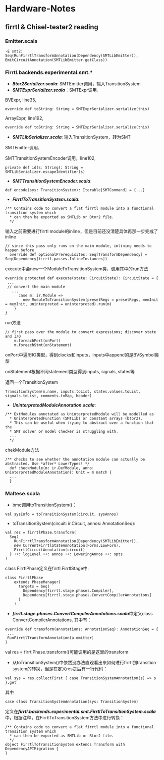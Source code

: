 # Hardware-Notes

## firrtl & Chisel-tester2 reading

### Emitter.scala
```
-E smt2:
Seq(RunFirrtlTransformAnnotation(Dependency(SMTLibEmitter)), EmitCircuitAnnotation(SMTLibEmitter.getClass))
```
### Firrtl.backends.experimental.smt.*
* ***Btor2Serializer.scala***: SMTEmitter调用，输入TransitionSystem
* ***SMTExprSerializer.scala***：SMTExpr调用，
 
BVExpr, line35, 
```
override def toString: String = SMTExprSerializer.serialize(this)
```
ArrayExpr, line192, 
```
override def toString: String = SMTExprSerializer.serialize(this)
```
* ***SMTLibSerializer.scala***: 输入TransitionSystem，转为SMT

SMTEmitter调用，

SMTTransitionSystemEncoder调用，line102,
```
private def id(s: String): String = SMTLibSerializer.escapeIdentifier(s)
```

* ***SMTTransitionSystemEncoder.scala***:
```
def encode(sys: TransitionSystem): Iterable[SMTCommand] = {...}
```

* ***FirrtlToTransitionSystem.scala***:
```
/** Contains code to convert a flat firrtl module into a functional transition system which
  * can then be exported as SMTLib or Btor2 file.
  */
  ```
输入之前需要进行firrtl module的inline，但是目前还没清楚具体再那一步完成了inline
```
// since this pass only runs on the main module, inlining needs to happen before
  override def optionalPrerequisites: Seq[TransformDependency] = Seq(Dependency[firrtl.passes.InlineInstances])
```

execute中会new一个ModuleToTransitionSystem类，调用其中的run方法
```
override protected def execute(state: CircuitState): CircuitState = {
 ...
 // convert the main module
   ...
      case m: ir.Module =>
        new ModuleToTransitionSystem(presetRegs = presetRegs, memInit = memInit, uninterpreted = uninterpreted).run(m)
    }
}
```

run方法
```
// first pass over the module to convert expressions; discover state and I/O
    m.foreachPort(onPort)
    m.foreachStmt(onStatement)
```
onPort中遍历IO类型，得到clocks和inputs，inputs中append的是BVSymbol类型

onStatement根据不同statement类型得到inputs, signals, states等

返回一个TransitionSystem
```
TransitionSystem(m.name, inputs.toList, states.values.toList, signals.toList, comments.toMap, header)
```

* ***UninterpretedModuleAnnotation.scala***:
```
/** ExtModules annotated as UninterpretedModule will be modelled as
  * UninterpretedFunction (SMTLib) or constant arrays (btor2).
  * This can be useful when trying to abstract over a function that the
  * SMT solver or model checker is struggling with.
  ...
  */
```
chekModule方法
```
/** checks to see whether the annotation module can actually be abstracted. Use *after* LowerTypes! */
  def checkModule(m: ir.DefModule, anno: UninterpretedModuleAnnotation): Unit = m match {
  ...
  }
```



### Maltese.scala
* bmc调用toTransitionSystem()：
```
val sysInfo = toTransitionSystem(circuit, sysAnnos)
```

* toTransitionSystem(circuit: ir.Circuit, annos: AnnotationSeq):
```
val res = firrtlPhase.transform(
  Seq(
    RunFirrtlTransformAnnotation(Dependency(SMTLibEmitter)),
    new CurrentFirrtlStateAnnotation(Forms.LowForm),
    FirrtlCircuitAnnotation(circuit)
  ) ++: logLevel ++: annos ++: LoweringAnnos ++: opts
)
```
class FirrtlPhase定义在firrtl.FirrtlStage中:
```
class FirrtlPhase
    extends PhaseManager(
      targets = Seq(
        Dependency[firrtl.stage.phases.Compiler],
        Dependency[firrtl.stage.phases.ConvertCompilerAnnotations]
      )
    )
```
* ***firrtl.stage.phases.ConvertCompilerAnnotations.scala***中定义class ConvertCompilerAnnotations, 其中有：
```
override def transform(annotations: AnnotationSeq): AnnotationSeq = {
 ...
 RunFirrtlTransformAnnotation(a.emitter)
}
```
val res = firrtlPhase.transform()可能调用的是这里的transform

* 从toTransitionSystem()中依然没办法直观看出来如何进行firrtl到transition system的转换，但是在定义res之后有一行代码：
```
val sys = res.collectFirst { case TransitionSystemAnnotation(s) => s }.get
```
其中
```
case class TransitionSystemAnnotation(sys: TransitionSystem) 
```
定义在***firrtl.backends.experimental.smt.FirrtlToTransitionSystem.scala***中，根据注释，在FirrtlToTransitionSystem方法中进行转换：
```
/** Contains code to convert a flat firrtl module into a functional transition system which
  * can then be exported as SMTLib or Btor2 file.
  */
object FirrtlToTransitionSystem extends Transform with DependencyAPIMigration {
}
```


